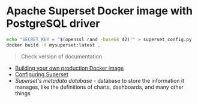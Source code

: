 # Apache Superset Docker image with PostgreSQL driver

```bash
echo "SECRET_KEY = '$(openssl rand -base64 42)'" > superset_config.py
docker build -t mysuperset:latest .
```

> Check version of documentation

- [Building your own production Docker image](https://superset.apache.org/docs/installation/docker-builds#building-your-own-production-docker-image)
- [Configuring Superset](https://superset.apache.org/docs/configuration/configuring-superset)
- *Superset's metadata database* - database to store the information it manages, like the definitions of charts, dashboards, and many other things